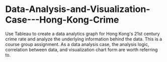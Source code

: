 # Data-Analysis-and-Visualization-Case---Hong-Kong-Crime
Use Tableau to create a data analytics graph for Hong Kong's 21st century crime rate and analyze the underlying information behind the data. 
This is a course group assignment. As a data analysis case, the analysis logic, correlation between data, and visualization chart form are worth referring to.
